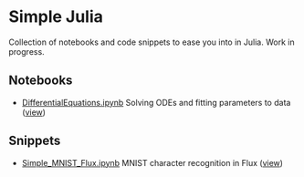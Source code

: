 # Simple Julia

Collection of notebooks and code snippets to ease you into in Julia. Work in progress.

## Notebooks
* [DifferentialEquations.ipynb](https://github.com/cptbern/SimpleJulia/blob/main/DifferentialEquations.ipynb) Solving ODEs and fitting parameters to data ([view](https://nbviewer.org/github/cptbern/SimpleJulia/blob/main/DifferentialEquations.ipynb))

## Snippets
* [Simple_MNIST_Flux.ipynb](https://github.com/cptbern/SimpleJulia/blob/main/Simple_MNIST_Flux.ipynb) MNIST character recognition in Flux ([view](https://nbviewer.org/github/cptbern/SimpleJulia/blob/main/Simple_MNIST_Flux.ipynb))
